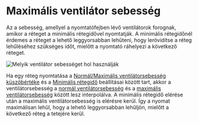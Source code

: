# Maximális ventilátor sebesség

Az a sebesség, amellyel a nyomtatófejben lévő ventilátorok forognak, amikor a réteget a minimális rétegidővel nyomtatják. A minimális rétegidőnél érdemes a réteget a lehető leggyorsabban lehűteni, hogy lerövidítse a réteg lehűléséhez szükséges időt, mielőtt a nyomtató ráhelyezi a következő réteget.

![Melyik ventilátor sebességet hol használják](../images/cool_fan_speed.svg)

Ha egy réteg nyomtatása a [Normál/Maximális ventilátorsebesség küszöbértéke](cool_min_layer_time_fan_speed_max.md) és a [Minimális rétegidő](cool_min_layer_time.md) beállításai között tart, akkor a ventilátorsebesség a [normál ventilátorsebesség](cool_fan_speed_min.md) és a [maximális ventilátorsebesség](cool_fan_speed_max.md) között lesz interpolálva. A minimális rétegidő elérése után a maximális ventilátorsebesség is elérésre kerül. Így a nyomat maximálisan lehűl, hogy a lehető leggyorsabban lehűljön, mielőtt a következő réteg a tetejére kerül.
